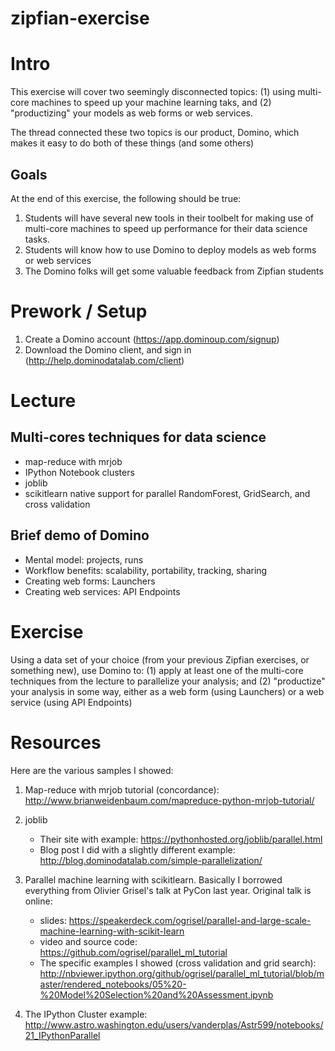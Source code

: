 zipfian-exercise
================

# Intro

This exercise will cover two seemingly disconnected topics: (1) using multi-core machines to speed up your machine learning taks, and (2) "productizing" your models as web forms or web services. 

The thread connected these two topics is our product, Domino, which makes it easy to do both of these things (and some others)

## Goals

At the end of this exercise, the following should be true:

1. Students will have several new tools in their toolbelt for making use of multi-core machines to speed up performance for their data science tasks.
2. Students will know how to use Domino to deploy models as web forms or web services
3. The Domino folks will get some valuable feedback from Zipfian students

# Prework / Setup

1. Create a Domino account (https://app.dominoup.com/signup)
2. Download the Domino client, and sign in (http://help.dominodatalab.com/client)


# Lecture

## Multi-cores techniques for data science

- map-reduce with mrjob
- IPython Notebook clusters
- joblib
- scikitlearn native support for parallel RandomForest, GridSearch, and cross validation

## Brief demo of Domino

- Mental model: projects, runs
- Workflow benefits: scalability, portability, tracking, sharing
- Creating web forms: Launchers
- Creating web services: API Endpoints

# Exercise

Using a data set of your choice (from your previous Zipfian exercises, or something new), use Domino to: (1) apply at least one of the multi-core techniques from the lecture to parallelize your analysis; and (2) "productize" your analysis in some way, either as a web form (using Launchers) or a web service (using API Endpoints)

# Resources

Here are the various samples I showed:

1. Map-reduce with mrjob tutorial (concordance): http://www.brianweidenbaum.com/mapreduce-python-mrjob-tutorial/

2. joblib
	- Their site with example: https://pythonhosted.org/joblib/parallel.html
	- Blog post I did with a slightly different example: http://blog.dominodatalab.com/simple-parallelization/

3. Parallel machine learning with scikitlearn. Basically I borrowed everything from Olivier Grisel's talk at PyCon last year. Original talk is online:
	- slides: https://speakerdeck.com/ogrisel/parallel-and-large-scale-machine-learning-with-scikit-learn
	- video and source code: https://github.com/ogrisel/parallel_ml_tutorial
	- The specific examples I showed (cross validation and grid search): http://nbviewer.ipython.org/github/ogrisel/parallel_ml_tutorial/blob/master/rendered_notebooks/05%20-%20Model%20Selection%20and%20Assessment.ipynb

4. The IPython Cluster example: http://www.astro.washington.edu/users/vanderplas/Astr599/notebooks/21_IPythonParallel
